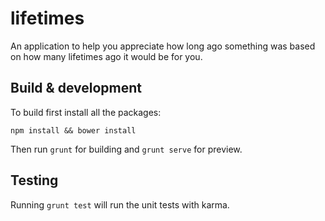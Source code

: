 # lifetimes

An application to help you appreciate how long ago something was based on how
many lifetimes ago it would be for you.


## Build & development

To build first install all the packages:

    npm install && bower install

Then run `grunt` for building and `grunt serve` for preview.

## Testing

Running `grunt test` will run the unit tests with karma.
